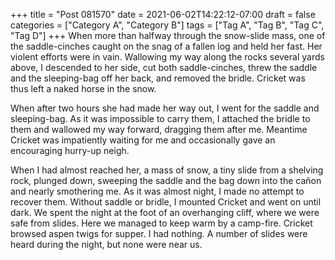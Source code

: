 +++
title = "Post 081570"
date = 2021-06-02T14:22:12-07:00
draft = false
categories = ["Category A", "Category B"]
tags = ["Tag A", "Tag B", "Tag C", "Tag D"]
+++
When more than halfway through the snow-slide mass, one of the saddle-cinches caught on the snag of a fallen log and held her fast. Her violent efforts were in vain. Wallowing my way along the rocks several yards above, I descended to her side, cut both saddle-cinches, threw the saddle and the sleeping-bag off her back, and removed the bridle. Cricket was thus left a naked horse in the snow.

When after two hours she had made her way out, I went for the saddle and sleeping-bag. As it was impossible to carry them, I attached the bridle to them and wallowed my way forward, dragging them after me. Meantime Cricket was impatiently waiting for me and occasionally gave an encouraging hurry-up neigh.

When I had almost reached her, a mass of snow, a tiny slide from a shelving rock, plunged down, sweeping the saddle and the bag down into the cañon and nearly smothering me. As it was almost night, I made no attempt to recover them. Without saddle or bridle, I mounted Cricket and went on until dark. We spent the night at the foot of an overhanging cliff, where we were safe from slides. Here we managed to keep warm by a camp-fire. Cricket browsed aspen twigs for supper. I had nothing. A number of slides were heard during the night, but none were near us.
